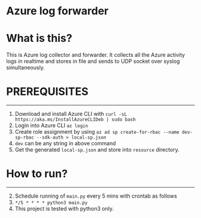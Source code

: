 # Azure log forwarder


# What is this?

This is Azure log collector and forwarder. It collects all the Azure activity logs in realtime and 
stores in file and sends to UDP socket over syslog simultaneously.

# PREREQUISITES
-----------------------------------------------------------
1. Download and install Azure CLI with `curl -sL https://aka.ms/InstallAzureCLIDeb | sudo bash`
2. Login into Azure CLI `az login`
3. Create role assignment by using `az ad sp create-for-rbac --name dev-sp-rbac --sdk-auth > local-sp.json`
4. `dev` can be any string in above command
5. Get the generated `local-sp.json` and store into `resource` directory.

# How to run?
-------------------------------------------------------------
2. Schedule running of `main.py` every 5 mins with crontab as follows
3. `*/5 * * * * python3 main.py`
4. This project is tested with python3 only.
